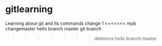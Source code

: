 # gitlearning
Learning about git and its commands
change 1
<<<<<<< myb
changemaster
hello branch
master
git branch

>>>>>>> deletions
hello branch
master
